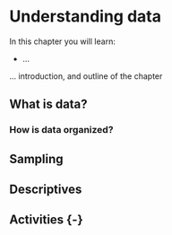 
# Understanding data

<div class="rmdkey">
<p>In this chapter you will learn:</p>
<ul>
<li>…</li>
</ul>
</div>

... introduction, and outline of the chapter

## What is data? 

### How is data organized?

## Sampling

## Descriptives

## Activities {-}

